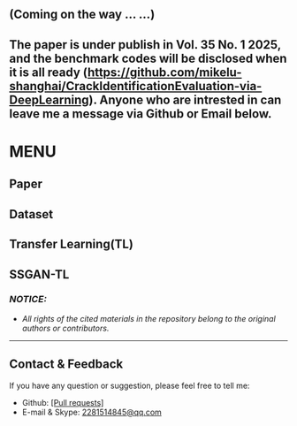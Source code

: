 ## (Coming on the way ... ...) 
## The paper is under publish in Vol. 35 No. 1 2025, and the benchmark codes will be disclosed when it is all ready (https://github.com/mikelu-shanghai/CrackIdentificationEvaluation-via-DeepLearning). Anyone who are intrested in can leave me a message via Github or Email below. 



# MENU
## Paper

## Dataset

## Transfer Learning(TL)

## SSGAN-TL













### *NOTICE:*
- *All rights of the cited materials in the repository belong to the original authors or contributors.*

---
## Contact & Feedback
If you have any question or suggestion, please feel free to tell me:
- Github: [[Pull requests]](https://github.com/neverold2learn/CrackIdentificationEvaluation-via-DeepLearning/pulls)
- E-mail & Skype: 2281514845@qq.com
